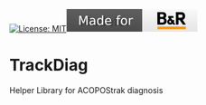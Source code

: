 [![License: MIT](https://img.shields.io/badge/License-MIT-yellow.svg)](https://opensource.org/licenses/MIT)[![MadeForBrAutomation](/Made-For-BrAutomation.svg)](https://www.br-automation.com)

# TrackDiag
Helper Library for ACOPOStrak diagnosis
